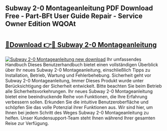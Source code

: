 ## Subway 2-0 Montageanleitung PDF Download Free - Part-BFt User Guide Repair - Service Owner Edition WQOAt

# <h2><a href="http://df8cu5.blite.top/?on=Subway+2-0+Montageanleitung">🔗Download 👉🔴 Subway 2-0 Montageanleitung</a></h2>

[![Subway 2-0 Montageanleitung new download](https://i.imgur.com/lujVjoI.png)](http://df8cu5.blite.top/?on=Subway+2-0+Montageanleitung)
Ihr umfassendes Handbuch Dieses Benutzerhandbuch bietet einen vollständigen Überblick über Ihr neues Subway 2-0 Montageanleitung, einschließlich Tipps zu Installation, Betrieb, Wartung und Fehlerbehebung. Sicherheit geht vor Subway 2-0 Montageanleitung, Immer Dieses Produkt wurde unter Berücksichtigung der Sicherheit entwickelt. Bitte beachten Sie beim Betrieb alle Sicherheitsvorkehrungen. Ihr neues Subway 2-0 Montageanleitung bietet eine beeindruckende Reihe von Funktionen, die Ihre Erfahrung verbessern sollen. Erkunden Sie die intuitive Benutzeroberfläche und schöpfen Sie das volle Potenzial ihrer Funktionen aus. Wir sind hier, um Ihnen bei jedem Schritt des Weges Subway 2-0 Montageanleitung zu helfen. Unser Kundensupport-Team steht Ihnen während Ihrer gesamten Reise zur Verfügung.
